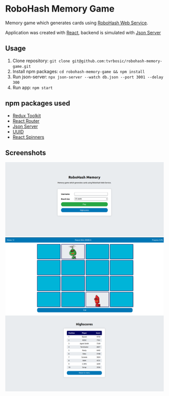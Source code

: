 # RoboHash Memory Game
Memory game which generates cards using [RoboHash Web Service](https://robohash.org/).

Application was created with [React](https://reactjs.org/), backend is simulated with [Json Server](https://github.com/typicode/json-server)

## Usage
1. Clone repository: `git clone git@github.com:tvrbosic/robohash-memory-game.git`
2. Install npm packages: `cd robohash-memory-game && npm install`
3. Run json-server: `npx json-server --watch db.json --port 3001 --delay 300`
4. Run app: `npm start`

## npm packages used
- [Redux Toolkit ](https://redux-toolkit.js.org/)
- [React Router](https://reactrouter.com/en/main)
- [Json Server](https://github.com/typicode/json-server)
- [UUID](https://www.npmjs.com/package/uuid)
- [React Spinners](https://www.npmjs.com/package/react-spinners)

## Screenshots
![Memory Game Board Screenshot 1](/public/robohash-memory-game-1.png?raw=true "Memory Game Board Screenshot 1")
![Memory Game Board Screenshot 2](/public/robohash-memory-game-2.png?raw=true "Memory Game Board Screenshot 2")
![Memory Game Board Screenshot 3](/public/robohash-memory-game-3.png?raw=true "Memory Game Board Screenshot 3")
